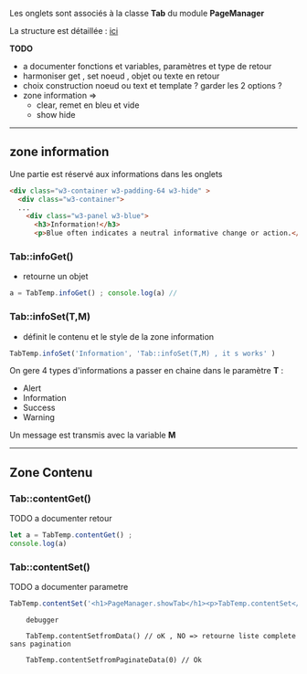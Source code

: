 Les onglets sont associés à la classe **Tab** du module **PageManager**

La structure est détaillée : [ici](./structure.md#structure-d%C3%A9taill%C3%A9-dun-onglet)


**TODO**
- a documenter fonctions et variables, paramètres et type de retour
- harmoniser get , set noeud , objet ou texte en retour
- choix construction noeud ou text et template ? garder les 2 options ?
- zone information =>
  - clear, remet en bleu et vide
  - show hide

-----------------------------------------------------------------------------------------------------------------------
## zone information

Une partie est réservé aux informations dans les onglets

```html
<div class="w3-container w3-padding-64 w3-hide" >
  <div class="w3-container">
  ...  
    <div class="w3-panel w3-blue">
      <h3>Information!</h3>
      <p>Blue often indicates a neutral informative change or action.</p>
```

### Tab::infoGet()
- retourne un objet
```js
a = TabTemp.infoGet() ; console.log(a) // 
```
### Tab::infoSet(T,M)
- définit le contenu et le style de la zone information
```js
TabTemp.infoSet('Information', 'Tab::infoSet(T,M) , it s works' )
```

On gere 4 types d'informations a passer en chaine  dans le paramètre  **T** :
- Alert
- Information
- Success
- Warning

Un message est transmis avec la variable **M**


-----------------------------------------------------------------------------------------------------------------------
## Zone Contenu

### Tab::contentGet()
TODO a documenter retour 
```js
let a = TabTemp.contentGet() ;
console.log(a) 
```

### Tab::contentSet()
TODO a documenter parametre
```js
TabTemp.contentSet('<h1>PageManager.showTab</h1><p>TabTemp.contentSet</p>')
```


        

        debugger
        
        TabTemp.contentSetfromData() // oK , NO => retourne liste complete sans pagination

        TabTemp.contentSetfromPaginateData(0) // Ok
